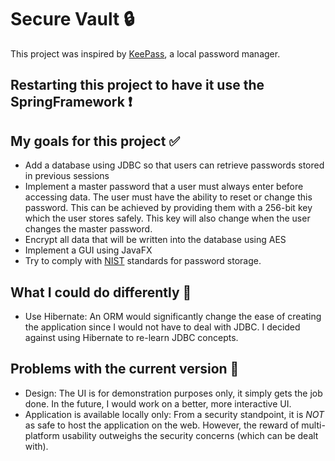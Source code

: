 # Secure Vault :lock:

This project was inspired by [KeePass](https://keepass.info/), a local password manager. 


## Restarting this project to have it use the SpringFramework ❗





## My goals for this project :white_check_mark:
- Add a database using JDBC so that users can retrieve passwords stored in previous sessions
- Implement a master password that a user must always enter before accessing data. The user must have the ability to reset or change this password. This can be achieved by providing them with a 256-bit key which the user stores safely. This key will also change when the user changes the master password.
- Encrypt all data that will be written into the database using AES
- Implement a GUI using JavaFX 
- Try to comply with [NIST](https://www.auditboard.com/blog/nist-password-guidelines/#:~:text=NIST%20requires%20an%208%2Dcharacter%20minimum%20for%20passwords.) standards for password storage.

## What I could do differently :repeat_one: 
- Use Hibernate: An ORM would significantly change the ease of creating the application since I would not have to deal with JDBC. I decided against using Hibernate to re-learn JDBC concepts.

## Problems with the current version :thinking: 
- Design: The UI is for demonstration purposes only, it simply gets the job done. In the future, I would work on a better, more interactive UI. 
- Application is available locally only: From a security standpoint, it is *NOT* as safe to host the application on the web. However, the reward of multi-platform usability outweighs the security concerns (which can be dealt with). 



